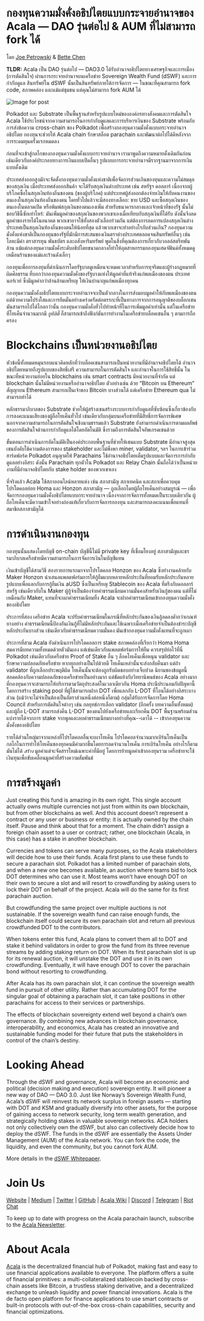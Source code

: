 # กองทุนความมั่งคั่งอธิปไตยแบบกระจายอำนาจของ Acala — DAO รุ่นต่อไป & AUM ที่ไม่สามารถ fork ได้

โดย [Joe Petrowski](https://medium.com/u/9f4b86fbf09a?source=post_page-----80f8c23d8f27--------------------------------) & [Bette Chen](https://medium.com/u/8d475d21e811?source=post_page-----80f8c23d8f27--------------------------------)

**TLDR:** Acala เป็น DAO รุ่นต่อไป — DAO3.0 ได้รับอำนาจอธิปไตยทางเศรษฐกิจและการเมือง (การตัดสินใจ) ผ่านการกระจายอำนาจบนเครือข่าย Sovereign Wealth Fund (dSWF) และการกำกับดูแล สินทรัพย์ใน dSWF นั้นเป็นสินทรัพย์ภายใต้การจัดการ — ในขณะที่คุณสามารถ fork code, สภาพคล่อง และแม้แต่ชุมชน แต่คุณไม่สามารถ fork AUM ได้

![Image for post](https://miro.medium.com/max/1600/1*tG3vPiETDyoJgt1aC_5ygg.jpeg)

Polkadot และ Substrate เป็นพื้นฐานสำหรับรูปแบบใหม่ขององค์กรทางสังคมและการตัดสินใจ Acala ใช้ประโยชน์จากความสามารถในการกำกับดูแลและการบริหารเงินของ Substrate พร้อมกับการส่งข้อความ cross-chain ของ Polkadot เพื่อสร้างกองทุนความมั่งคั่งแบบกระจายอำนาจอธิปไตย กองทุนจะช่วยให้ Acala chain รักษาสล็อต parachain และพัฒนาต่อไปได้ดีหลังจากการระดมทุนครั้งแรกหมดลง

ก่อนที่จะเข้าสู่กลไกของกองทุนความมั่งคั่งแบบกระจายอำนาจ เรามาพูดถึงความหมายดั้งเดิมกันก่อน เช่นเดียวกับองค์ประกอบทางการเงินแบบเปิดอื่นๆ รูปแบบการกระจายอำนาจมีรากฐานมาจากการเงินแบบดั้งเดิม

ประเทศส่งออกสูงมักจะจัดตั้งกองทุนความมั่งคั่งแห่งชาติเพื่อจัดการส่วนเกินของทุนและความไม่สมดุลของสกุลเงิน เมื่อประเทศส่งออกสินค้า จะได้รับสกุลเงินต่างประเทศ เช่น สหรัฐฯ ดอลลาร์ เนื่องจากผู้บริโภคซื้อในสกุลเงินท้องถิ่นของตน (ของผู้บริโภค) แต่ประเทศผู้ส่งออกต้องจ่ายเงินให้กับคนงานของตนเองในสกุลเงินท้องถิ่นของตน โดยทั่วไปแล้วจะมีสองทางเลือก: ขาย USD และซื้อสกุลเงินของตนเองในตลาดเปิด หรือพิมพ์สกุลเงินของตนเองเพิ่ม สำหรับธนาคารกลางและเจ้าหน้าที่ของรัฐ นั้นไม่ชอบวิธีนี้ซักเท่าไหร่: มันเพิ่มมูลค่าของสกุลเงินของพวกเขาเองเมื่อเทียบกับสกุลเงินที่ได้รับ ดังนั้นจึงลดมูลค่าของรายได้ในอนาคต พวกเขาอาจใช้ทั้งสองตัวเลือกร่วมกัน แต่ต้องการลดการแปลงสกุลเงินต่างประเทศเป็นสกุลเงินท้องถิ่นของตนให้น้อยที่สุด แล้วพวกเขาจะทำอย่างไรกับส่วนเกิน? กองทุนความมั่งคั่งแห่งชาติเป็นกองทุนของรัฐที่มักมีการสะสมของเงินตราต่างประเทศตลอดจนสินทรัพย์อื่นๆ เช่น โลหะมีค่า ตราสารทุน พันธบัตร และอสังหาริมทรัพย์ พูดในสิ่งที่คุณต้องการเกี่ยวกับวอลล์สตรีทพันล้าน แม้แต่กองทุนความมั่งคั่งระดับอธิปไตยขนาดกลางก็ทำให้อุตสาหกรรมกองทุนเฮดจ์ฟันด์ทั้งหมดดูเหมือนร้านของแม่และร้านดังเล็กๆ

กองทุนเพื่อการลงทุนที่ดำเนินการโดยรัฐบาลดูเหมือนจะหมดเวลาสำหรับการทุจริตและผู้ร่างกฎหมายที่ผิดศีลธรรม ที่บอกว่ากองทุนความมั่งคั่งของรัฐบางแห่งให้มูลค่าที่แท้จริงแก่พลเมืองของตน ประเทศนอร์เวย์ ซึ่งมีมูลค่ากว่าล้านล้านเหรียญ ให้เงินบำนาญแก่พลเมืองทุกคน

กองทุนความมั่งคั่งอธิปไตยแบบกระจายอำนาจจะเป็นตัวกลางในการส่งมอบมูลค่าให้กับพลเมืองของตน แต่ด้วยความโปร่งใสและการยึดมั่นอย่างเคร่งครัดต่อตรรกะที่เป็นทางการจากการอนุญาติของบล็อกเชน มันสามารถไปได้ไกลกว่านั้น กองทุนความมั่งคั่งทั่วไปทำหน้าที่ในการเพิ่มมูลค่าเท่านั้น แต่ในเครือข่ายที่โทเค็นจำนวนมากมี _ยูทิลิตี้_ ก็สามารถเข้าถึงฟังก์ชันการทำงานในเครือข่ายบล็อคเชนอื่น ๆ ตามการถือครอง

# Blockchains เป็นหน่วยงานอธิปไตย

หัวข้อนี้ทั้งหมดหมุนรอบแนวคิดหลักที่ว่าบล็อคเชนสามารถเป็นหน่วยงานที่มีอำนาจอธิปไตยได้ อำนาจอธิปไตยหมายถึงรูปแบบของสิทธิ์เสรี ความสามารถในการตัดสินใจ และอำนาจในการใช้สิทธิ์นั้น ในขณะที่หน่วยงานย่อยใน blockchains เช่น smart contracts มีหน่วยงานที่จำกัด แต่ blockchain นั้นไม่มีหน่วยงานหรืออำนาจอธิปไตย ตัวอย่างเช่น ด้วย “Bitcoin บน Ethereum” สัญญาบน Ethereum สามารถเป็นเจ้าของ Bitcoin บางส่วนได้ แต่เครือข่าย Ethereum qua ไม่สามารถทำได้

หลักธรรมาภิบาลของ Substrate ช่วยให้ผู้สร้างเชนสร้างระบบการกำกับดูแลที่ซับซ้อนซึ่งเกี่ยวข้องกับการลงคะแนนเสียงของผู้ถือโทเค็นทั่วไป เช่นเดียวกับกลุ่มบนเครือข่ายที่มีสิทธิ์การจัดการพิเศษ นอกจากความสามารถในการตัดสินใจเชิงนามธรรมแล้ว Substrate ยังสามารถดำเนินการตามผลลัพธ์ของการตัดสินใจด้านการกำกับดูแลได้โดยอัตโนมัติ ซึ่งรวมถึงการตัดสินใจอัพเกรดเชนด้วย

ขั้นตอนการดำเนินการอัตโนมัติเป็นองค์ประกอบพื้นฐานที่ช่วยให้เชนแบบ Substrate มีอำนาจสูงสุด เชนบังคับใช้ความต้องการของ stakeholder และไม่พึ่งพา miner, validator, ฯลฯ ในการเข้าร่วมฮาร์ดฟอร์ค Polkadot อนุญาตให้ Parachains ใช้อำนาจอธิปไตยเต็มรูปแบบและจัดการการกำกับดูแลอย่างอิสระ ดังนั้น Parachain ทุกตัวใน Polkadot และ Relay Chain นั้นถือได้ว่าเป็นหน่วยงานที่มีอำนาจอธิปไตยกับ stake holder ของพวกเขาเอง

ที่จริงแล้ว Acala ใช้สภาออนไลน์หลายแห่ง เช่น สภาสามัญ สภาเทคนิค และสภาเพื่อควบคุมโปรโตคอลย่อย Homa และ Honzon สภาสามัญ — ถูกเลือกโดยผู้ถือโทเค็นอย่างสมบูรณ์ — เพื่อจัดการกองทุนความมั่งคั่งอธิปไตยแบบกระจายอำนาจ เนื่องจากการจัดการทั้งหมดเป็นระบบเดียวกัน ผู้ถือโทเค็นจะมีความเข้าใจอย่างถ่องแท้เกี่ยวกับการจัดการกองทุน และสามารถลงคะแนนเพื่อแทนที่สมาชิกสภาสามัญได้

# การดำเนินงานกองทุน

กองทุนนั้นแสดงโดยบัญชี on-chain บัญชีนี้ไม่มี private key ที่เชื่อมโยงอยู่ สภาสามัญและธรรมาภิบาลเครือข่ายมีความสามารถในการจัดการเงินในบัญชีแทน

เงินเข้าบัญชีได้สามวิธี สองรายการแรกมาจากโปรโตคอล Honzon ของ Acala ซึ่งทำงานคล้ายกับ Maker Honzon นำเสนอแพลตฟอร์มการให้กู้ยืมแบบหลายหลักประกันที่ยอมรับหลักประกันหลายรูปแบบเพื่อแลกกับการกู้ยืมเงิน aUSD ซึ่งเป็นเหรียญ Stablecoin ของ Acala ที่ตรึงกับดอลลาร์สหรัฐ เช่นเดียวกับใน Maker ผู้กู้จำเป็นต้องจ่ายค่าธรรมเนียมความมั่นคงสำหรับเงินกู้ของตน แต่ที่ไม่เหมือนกับ Maker, แทนที่จะเผาค่าธรรมเนียมทิ้ง Acala จะฝากค่าธรรมเนียมเข้ากองทุนความมั่งคั่งของอธิปไตย

ประการที่สอง เครือข่าย Acala จะปรับค่าธรรมเนียมในกรณีที่หลักประกันของเงินกู้ลดลงต่ำกว่าเกณฑ์บางอย่าง ค่าธรรมเนียมนี้ป้องกันเงินกู้ที่ไม่มีหลักประกันและใช้เฉพาะเมื่อเครือข่ายจำเป็นต้องชำระบัญชีหลักประกันบางส่วน เช่นเดียวกับค่าธรรมเนียมความมั่นคง มันเข้ากองทุนความมั่งคั่งแทนที่จะถูกเผา

ประการที่สาม Acala ยังดำเนินการโปรโตคอลการ stake สภาพคล่องที่เรียกว่า Homa Homa สมควรมีบทความทั้งหมดด้วยตัวมันเอง แต่เช่นเดียวกับแพลตฟอร์มการให้ยืม ควรสรุปย่อไว้ที่นี่ Polkadot เช่นเดียวกับเครือข่าย Proof of Stake อื่น ๆ ล็อคโทเค็นเพื่อหนุน validator และรักษาความปลอดภัยเครือข่าย หากทุกอย่างเป็นไปด้วยดี โทเค็นเหล่านั้นจะส่งกลับคืนมา แต่ถ้า validator ที่ถูกเลือกประพฤติผิด โทเค็นนั้นจะต้องถูกรับผิดชอบอย่างเจ็บปวด นิยามของข้อมูลนี้สอดคล้องกับความปลอดภัยของเครือข่ายเป็นอย่างมาก แต่ขัดแย้งกับวิทยานิพนธ์ของ Acala อย่างมากที่กองทุนควรจะสามารถให้บริการตามวัตถุประสงค์ในเวลาเดียวกัน Homa ประนีประนอมกับปัญหานี้โดยการสร้าง staking pool ที่ผู้ใช้สามารถฝาก DOT เพื่อแลกกับ L-DOT ที่โอนได้อย่างอิสระบางส่วน (แม้ว่าจะไม่จำเป็นต้องเป็นอัตราส่วนหนึ่งต่อหนึ่งก็ตาม) กลุ่มได้รับการจัดการโดย Homa Council สำหรับการตัดสินใจต่างๆ เช่น กลยุทธ์การเลือก validator (อีกครั้ง บทความอื่นทั้งหมด) และผู้ถือ L-DOT สามารถส่งคืน L-DOT ของตนไปยังเครือข่ายและเรียกคืน DOT พื้นฐานพร้อมส่วนแบ่งรายได้จากการ stake จากพูลและลบค่าธรรมเนียมบางอย่างที่คุณ--เดาได้ -- เข้ากองทุนความมั่งคั่งของอธิปไตย

รายได้ส่วนใหญ่มาจากแหล่งที่โปรโตคอลอื่นจะเผาโทเค็น โปรโตคอลจำนวนมากเบิร์นโทเค็นเป็นกลไกในการทำให้โทเค็นของทุกคนมีค่ามากขึ้นโดยการลดจำนวนโทเค็น การเบิร์นโทเค็น อย่างไรก็ตาม มันไม่ได้ _สร้าง_ มูลค่าแต่จะจัดสรรใหม่เฉพาะค่าที่มีอยู่ โดยการย้ายมูลค่าเข้ากองทุนรวม เครือข่ายจะใช้เงินทุนเพื่อขับเคลื่อนมูลค่าที่สร้างความสัมพันธ์

# การสร้างมูลค่า

Just creating this fund is amazing in its own right. This single account actually owns multiple currencies not just from within its own blockchain, but from other blockchains as well. And this account doesn’t represent a contract or any user or business or entity: it is actually owned by the chain itself. Pause and think about that for a moment. The chain didn’t assign a foreign chain asset to a user or contract; rather, one blockchain (Acala, in this case) has a stake in another blockchain.

Currencies and tokens can serve many purposes, so the Acala stakeholders will decide how to use their funds. Acala first plans to use these funds to secure a parachain slot. Polkadot has a limited number of parachain slots, and when a new one becomes available, an auction where teams bid to lock DOT determines who can use it. Most teams won’t have enough DOT on their own to secure a slot and will resort to crowdfunding by asking users to lock their DOT on behalf of the project. Acala will do the same for its first parachain auction.

But crowdfunding the same project over multiple auctions is not sustainable. If the sovereign wealth fund can raise enough funds, the blockchain itself could secure its own parachain slot and return all previous crowdfunded DOT to the contributors.

When tokens enter this fund, Acala plans to convert them all to DOT and stake it behind validators in order to grow the fund from its three revenue streams by adding staking return on DOT. When its first parachain slot is up for its renewal auction, it will unstake the DOT and use it in its own crowdfunding. Eventually, it will have enough DOT to cover the parachain bond without resorting to crowdfunding.

After Acala has its own parachain slot, it can continue the sovereign wealth fund in pursuit of other utility. Rather than accumulating DOT for the singular goal of obtaining a parachain slot, it can take positions in other parachains for access to their services or partnerships.

The effects of blockchain sovereignty extend well beyond a chain’s own governance. By combining new advances in blockchain governance, interoperability, and economics, Acala has created an innovative and sustainable funding model for their future that puts the stakeholders in control of the chain’s destiny.

# Looking Ahead

Through the dSWF and governance, Acala will become an economic and political (decision making and execution) sovereign entity. It will pioneer a new way of DAO — DAO 3.0. Just like Norway’s Sovereign Wealth Fund, Acala’s dSWF will reinvest its network surplus in foreign assets — starting with DOT and KSM and gradually diversify into other assets, for the purpose of gaining access to network security, long term wealth generation, and strategically holding stakes in valuable sovereign networks. ACA holders not only collectively own the dSWF, but also can collectively decide how to deploy the dSWF. The funds in the dSWF are essentially the Assets Under Management (AUM) of the Acala network. You can fork the code, the liquidity, and even the community, but you cannot fork AUM.

More details in the [dSWF Whitepaper](https://github.com/AcalaNetwork/Acala-white-paper/blob/master/Building_a_Decentralized_Sovereign_Wealth_Fund.pdf).

# Join Us

[Website](https://acala.network/) | [Medium](https://medium.com/acalanetwork) | [Twitter](https://twitter.com/AcalaNetwork) | [GitHub](https://github.com/AcalaNetwork/Acala) | [Acala Wiki](https://github.com/AcalaNetwork/Acala/wiki) | [Discord](https://discord.gg/vdbFVCH) | [Telegram](https://t.me/acalaofficial) | [Riot Chat](https://riot.im/app/#/room/#acala:matrix.org)

To keep up to date with progress on the Acala parachain launch, subscribe to the [Acala Newsletter](https://share.hsforms.com/1X9RxkXk-R62I0VNbATaDXw4h8qc).

# About Acala

[Acala](http://acala.network/) is the decentralized financial hub of Polkadot, making fast and easy to use financial applications available to everyone. The platform offers a suite of financial primitives: a multi-collateralized stablecoin backed by cross-chain assets like Bitcoin, a trustless staking derivative, and a decentralized exchange to unleash liquidity and power financial innovations. Acala is the de facto open platform for finance applications to use smart contracts or built-in protocols with out-of-the-box cross-chain capabilities, security and financial optimizations.
